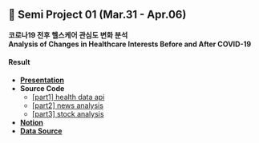 ## 🌸 Semi Project 01 (Mar.31 - Apr.06)  
**코로나19 전후 헬스케어 관심도 변화 분석**    
**Analysis of Changes in Healthcare Interests Before and After COVID-19**    

#### Result
- [**Presentation**](https://github.com/SeungukJeong/LIKELION_AI_SCHOOL_5th/blob/main/Semi_Project_01/Semi_Proj_01_presentation.pdf)
- **Source Code**
  - [[part1] health data api](https://github.com/SeungukJeong/LIKELION_AI_SCHOOL_5th/blob/main/Semi_Project_01/part1_health_final.ipynb)
  - [[part2] news analysis](https://github.com/SeungukJeong/LIKELION_AI_SCHOOL_5th/blob/main/Semi_Project_01/part2_news_final.ipynb)
  - [[part3] stock analysis](https://github.com/SeungukJeong/LIKELION_AI_SCHOOL_5th/blob/main/Semi_Project_01/part3_stock_final.ipynb)
- [**Notion**](https://seunguk0214.notion.site/Semi-project-1-19-8935e9d014f14e248ea5a5c2a3e6decd)
- [**Data Source**](https://www.data.go.kr/data/15004104/openapi.do)
